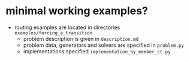

# minimal working examples?
- routing examples are located in directories `examples/forcing_a_transition`
   - problem description is given in `description.md`
   - problem data, generators and solvers are specified in `problem.py`
   - implementations specified `implementation_by_member_ct.py`